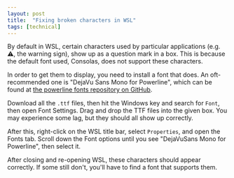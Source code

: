 ```yaml
---
layout: post
title:  "Fixing broken characters in WSL"
tags: [technical]
---
```


By default in WSL, certain characters used by particular applications (e.g. ⚠, the warning sign), show up as a question mark in a box. This is because the default font used, Consolas, does not support these characters.

In order to get them to display, you need to install a font that does. An oft-recommended one is "DejaVu Sans Mono for Powerline", which can be found at [the powerline fonts repository on GitHub](https://github.com/powerline/fonts/tree/master/DejaVuSansMono).

Download all the `.ttf` files, then hit the Windows key and search for `Font`, then open Font Settings. Drag and drop the TTF files into the given box. You may experience some lag, but they should all show up correctly.

After this, right-click on the WSL title bar, select `Properties`, and open the Fonts tab. Scroll down the Font options until you see "DejaVuSans Mono for Powerline", then select it.

After closing and re-opening WSL, these characters should appear correctly. If some still don't, you'll have to find a font that supports them.
